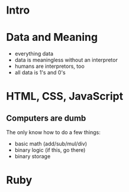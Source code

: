 # Intro

# Data and Meaning
- everything data
- data is meaningless without an interpretor
- humans are interpretors, too
- all data is 1's and 0's

# HTML, CSS, JavaScript

## Computers are dumb
The only know how to do a few things:
- basic math (add/sub/mul/div)
- binary logic (if this, go there)
- binary storage

# Ruby
